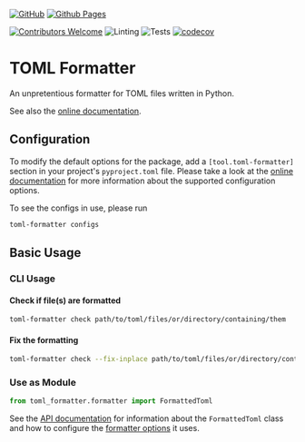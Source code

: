 [![GitHub](https://img.shields.io/badge/github-%23121011.svg?style=for-the-badge&logo=github&logoColor=white)](https://github.com/paulovcmedeiros/toml-formatter)
[![Github Pages](https://img.shields.io/badge/github%20pages-121013?style=for-the-badge&logo=github&logoColor=white)](https://paulovcmedeiros.github.io/toml-formatter-docs/)


[![Contributors Welcome](https://img.shields.io/badge/Contributors-welcome-<COLOR>.svg)](https://shields.io/)
![Linting](https://github.com/paulovcmedeiros/toml-formatter/actions/workflows/linting.yaml/badge.svg)
![Tests](https://github.com/paulovcmedeiros/toml-formatter/actions/workflows/tests.yaml/badge.svg)
[![codecov](https://codecov.io/gh/paulovcmedeiros/toml-formatter/graph/badge.svg?token=XI8G1WH9O6)](https://codecov.io/gh/paulovcmedeiros/toml-formatter)

# TOML Formatter

An unpretentious formatter for TOML files written in Python.

See also the [online documentation](https://paulovcmedeiros.github.io/toml-formatter-docs).

## Configuration
To modify the default options for the package, add a `[tool.toml-formatter]` section in your project's `pyproject.toml` file. Please take a look at the [online documentation](https://paulovcmedeiros.github.io/toml-formatter-docs/toml_formatter.html#toml_formatter.formatter_options.FormatterOptions) for more information about the supported configuration options.

To see the configs in use, please run
```bash
toml-formatter configs
```

## Basic Usage
### CLI Usage
#### Check if file(s) are formatted
```bash
toml-formatter check path/to/toml/files/or/directory/containing/them
```
#### Fix the formatting
```bash
toml-formatter check --fix-inplace path/to/toml/files/or/directory/containing/them
```

### Use as Module
```python
from toml_formatter.formatter import FormattedToml
```

See the [API documentation](https://paulovcmedeiros.github.io/toml-formatter-docs/toml_formatter.html#toml_formatter.formatter.FormattedToml) for information about the `FormattedToml` class and how to configure the [formatter options](https://paulovcmedeiros.github.io/toml-formatter-docs/toml_formatter.html#toml_formatter.formatter_options.FormatterOptions) it uses.
